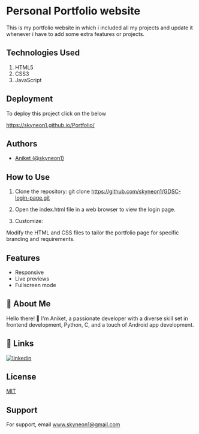 
# Personal Portfolio website 

This is my portfolio website in which i included all my projects and update it whenever i have to add some extra features or projects.


## Technologies Used

1. HTML5  
2. CSS3
3. JavaScript

## Deployment

To deploy this project click on the below 

https://skyneon1.github.io/Portfolio/

## Authors

- [Aniket (@skyneon1)](https://www.github.com/skyneon1)


## How to Use
1. Clone the repository:
git clone https://github.com/skyneon1/GDSC-login-page.git

2. Open the index.html file in a web browser to view the login page.

3. Customize:

Modify the HTML and CSS files to tailor the portfolio page for specific branding and requirements.
## Features

- Responsive
- Live previews
- Fullscreen mode



## 🚀 About Me
Hello there! 👋 I'm Aniket, a passionate developer with a diverse skill set in frontend development, Python, C, and a touch of Android app development. 

## 🔗 Links

[![linkedin](https://img.shields.io/badge/linkedin-0A66C2?style=for-the-badge&logo=linkedin&logoColor=white)](https://www.linkedin.com/in/aniket-5858a0258?utm_source=share&utm_campaign=share_via&utm_content=profile&utm_medium=android_app)






## License

[MIT](https://choosealicense.com/licenses/mit/)


## Support

For support, email www.skyneon1@gmail.com

